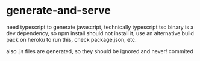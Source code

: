 # generate-and-serve

need typescript to generate javascript, technically typescript tsc binary is a dev dependency, so npm install should not install it, use an alternative build pack on heroku to run this, check package.json, etc.

also .js files are generated, so they should be ignored and never! commited
